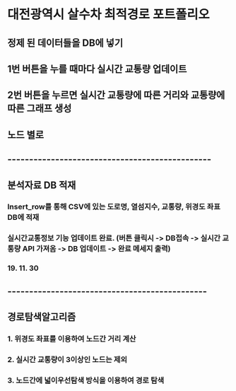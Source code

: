 # 대전광역시 살수차 최적경로 포트폴리오

## 정제 된 데이터들을 DB에 넣기

## 1번 버튼을 누를 때마다 실시간 교통량 업데이트

## 2번 버튼을 누르면 실시간 교통량에 따른 거리와 교통량에 따른 그래프 생성

## 노드 별로




## -----------------------------------------------

## 분석자료 DB 적재

### Insert_row를 통해 CSV에 있는 도로명, 열섬지수, 교통량, 위경도 좌표 DB에 적재
### 실시간교통정보 기능 업데이트 완료. (버튼 클릭시 -> DB접속 -> 실시간 교통량 API 가져옴 -> DB 업데이트 -> 완료 메세지 출력) 
### 19. 11. 30


## ----------------------------------------------

## 경로탐색알고리즘

### 1. 위경도 좌표를 이용하여 노드간 거리 계산
### 2. 실시간 교통량이 3이상인 노드는 제외
### 3. 노드간에 넓이우선탐색 방식을 이용하여 경로 탐색

